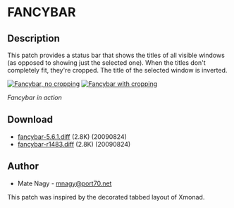 # FANCYBAR

## Description

This patch provides a status bar that shows the titles of all visible windows
(as opposed to showing just the selected one). When the titles don't completely
fit, they're cropped. The title of the selected window is inverted.

[![Fancybar, no cropping][1]][2] [![Fancybar with cropping][3]][4]

*Fancybar in action*

## Download

 * [fancybar-5.6.1.diff](fancybar-5.6.1.diff) (2.8K) (20090824)
 * [fancybar-r1483.diff](fancybar-r1483.diff) (2.8K) (20090824)

## Author

 * Mate Nagy - <mnagy@port70.net>

This patch was inspired by the decorated tabbed layout of Xmonad.

[1]: http://port70.net/~kzed/dwm-5.6.1/dwm-5.6.1-fancybar-1.png.jpg
[2]: http://port70.net/~kzed/dwm-5.6.1/dwm-5.6.1-fancybar-1.png
[3]: http://port70.net/~kzed/dwm-5.6.1/dwm-5.6.1-fancybar-2.png.jpg
[4]: http://port70.net/~kzed/dwm-5.6.1/dwm-5.6.1-fancybar-2.png
